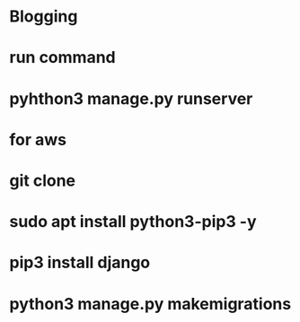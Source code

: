 # Blogging
# run command
# pyhthon3 manage.py runserver


# for aws
# git clone
# sudo apt install python3-pip3 -y
# pip3 install django
# python3 manage.py makemigrations

